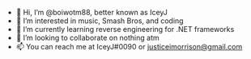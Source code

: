 - 👋 Hi, I’m @boiwotm88, better known as IceyJ
- 👀 I’m interested in music, Smash Bros, and coding
- 🌱 I’m currently learning reverse engineering for .NET frameworks
- 💞️ I’m looking to collaborate on nothing atm
- 📫 You can reach me at IceyJ#0090 or justiceimorrison@gmail.com

